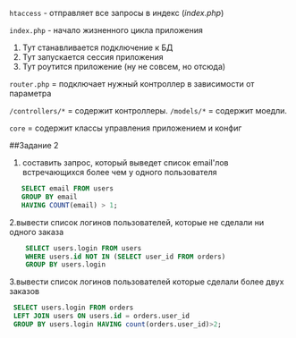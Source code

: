 `htaccess` - отправляет все запросы в индекс (*index.php*)

`index.php` - начало жизненного цикла приложения
1. Тут станавливается подключение к БД
2. Тут запускается сессия приложения
3. Тут роутится приложение (ну не совсем, но отсюда)

`router.php` = подключает нужный контроллер в зависимости от параметра

`/controllers/*` = содержит контроллеры.
`/models/*` = содержит моедли.

`core` = содержит классы управления приложением и конфиг


##Задание 2

1. составить запрос, который выведет список email'лов встречающихся более чем у одного пользователя

```sql
   SELECT email FROM users 
   GROUP BY email 
   HAVING COUNT(email) > 1;
```
2.вывести список логинов пользователей, которые не сделали ни одного заказа
```sql
    SELECT users.login FROM users
    WHERE users.id NOT IN (SELECT user_id FROM orders)
    GROUP BY users.login
```
    
3.вывести список логинов пользователей которые сделали более двух заказов
```sql 
 SELECT users.login FROM orders
 LEFT JOIN users ON users.id = orders.user_id
 GROUP BY users.login HAVING count(orders.user_id)>2;
   ```
